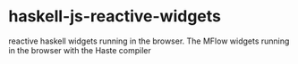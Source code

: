haskell-js-reactive-widgets
===========================

reactive haskell widgets running in the browser. The MFlow widgets running in the browser with the Haste compiler
